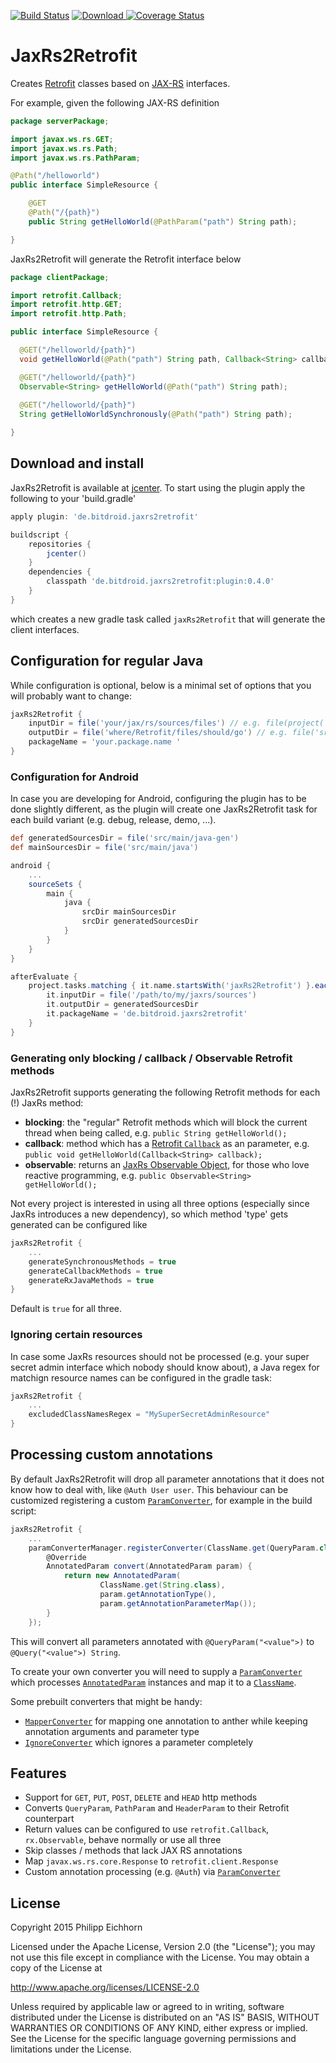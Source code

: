 
[![Build Status](https://travis-ci.org/Maddoc42/JaxRs2Retrofit.svg?branch=master)](https://travis-ci.org/Maddoc42/JaxRs2Retrofit)
[ ![Download](https://api.bintray.com/packages/maddoc42/maven/jaxrs2retrofit/images/download.svg) ](https://bintray.com/maddoc42/maven/jaxrs2retrofit/_latestVersion)
[![Coverage Status](https://coveralls.io/repos/Maddoc42/JaxRs2Retrofit/badge.svg?branch=master)](https://coveralls.io/r/Maddoc42/JaxRs2Retrofit?branch=master)

# JaxRs2Retrofit

Creates [Retrofit](https://github.com/square/retrofit) classes based on
[JAX-RS](https://de.wikipedia.org/wiki/Java_API_for_RESTful_Web_Services) interfaces. 

For example, given the following JAX-RS definition


```java
package serverPackage;

import javax.ws.rs.GET;
import javax.ws.rs.Path;
import javax.ws.rs.PathParam;

@Path("/helloworld")
public interface SimpleResource {

	@GET
	@Path("/{path}")
	public String getHelloWorld(@PathParam("path") String path);

}
```

JaxRs2Retrofit will generate the Retrofit interface below

```java
package clientPackage;

import retrofit.Callback;
import retrofit.http.GET;
import retrofit.http.Path;

public interface SimpleResource {

  @GET("/helloworld/{path}")
  void getHelloWorld(@Path("path") String path, Callback<String> callback);

  @GET("/helloworld/{path}")
  Observable<String> getHelloWorld(@Path("path") String path);
  
  @GET("/helloworld/{path}")
  String getHelloWorldSynchronously(@Path("path") String path);

}
```

## Download and install

JaxRs2Retrofit is available at [jcenter](https://bintray.com/maddoc42/maven/jaxrs2retrofit/). To start using the plugin apply the following to your 'build.gradle'

```groovy
apply plugin: 'de.bitdroid.jaxrs2retrofit'

buildscript {
    repositories {
        jcenter()
    }
    dependencies {
        classpath 'de.bitdroid.jaxrs2retrofit:plugin:0.4.0'
    }
}
```

which creates a new gradle task called `jaxRs2Retrofit` that will generate the client interfaces.

## Configuration for regular Java

While configuration is optional, below is a minimal set of options that you will probably want to change:

```groovy
jaxRs2Retrofit {
    inputDir = file('your/jax/rs/sources/files') // e.g. file(project(':example-server').projectDir.toString() + '/src/main/java'
    outputDir = file('where/Retrofit/files/should/go') // e.g. file('src/main/java-gen')
    packageName = 'your.package.name '
}
```

### Configuration for Android

In case you are developing for Android, configuring the plugin has to be done slightly different, as the plugin will create one JaxRs2Retrofit task for each build variant (e.g. debug, release, demo, ...).

```groovy
def generatedSourcesDir = file('src/main/java-gen')
def mainSourcesDir = file('src/main/java')

android {
    ...
    sourceSets {
        main {
            java {
                srcDir mainSourcesDir
                srcDir generatedSourcesDir
            }
        }
    }
}

afterEvaluate {
    project.tasks.matching { it.name.startsWith('jaxRs2Retrofit') }.each {
        it.inputDir = file('/path/to/my/jaxrs/sources')
        it.outputDir = generatedSourcesDir
        it.packageName = 'de.bitdroid.jaxrs2retrofit'
    }
}
```

### Generating only blocking / callback / Observable Retrofit methods

JaxRs2Retrofit supports generating the following Retrofit methods for each (!) JaxRs method:

- **blocking**: the "regular" Retrofit methods which will block the current thread when being called, e.g. ```public String getHelloWorld();```
- **callback**: method which has a [Retrofit `Callback`](https://square.github.io/retrofit/javadoc/retrofit/Callback.html) as an parameter, e.g. ```public void getHelloWorld(Callback<String> callback);```
- **observable**: returns an [JaxRs Observable Object](https://github.com/ReactiveX/RxJava/wiki/Observable), for those who love reactive programming, e.g. ```public Observable<String> getHelloWorld();```

Not every project is interested in using all three options (especially since JaxRs introduces a new dependency),
so which method 'type' gets generated can be configured like


```groovy
jaxRs2Retrofit {
    ...
    generateSynchronousMethods = true
    generateCallbackMethods = true
    generateRxJavaMethods = true
}
```

Default is `true` for all three.


### Ignoring certain resources

In case some JaxRs resources should not be processed (e.g. your super secret admin interface which nobody should know about), a Java regex for matchign resource names can be configured in the gradle task:

```groovy
jaxRs2Retrofit {
    ...
    excludedClassNamesRegex = "MySuperSecretAdminResource"
}
```

## Processing custom annotations

By default JaxRs2Retrofit will drop all parameter annotations that it does not know how to deal with, like `@Auth User user`. This behaviour can be customized registering a custom [`ParamConverter`](https://github.com/Maddoc42/JaxRs2Retrofit/blob/master/plugin/src/main/java/de/bitdroid/jaxrs2retrofit/converter/ParamConverter.java), for example in the build script:

```groovy
jaxRs2Retrofit {
    ...
    paramConverterManager.registerConverter(ClassName.get(QueryParam.class), new ParamConverter() {
        @Override
        AnnotatedParam convert(AnnotatedParam param) {
            return new AnnotatedParam(
                    ClassName.get(String.class),
                    param.getAnnotationType(),
                    param.getAnnotationParameterMap());
        }
    });
```

This will convert all parameters annotated with `@QueryParam("<value">)` to `@Query("<value">) String`.

To create your own converter you will need to supply a [`ParamConverter`](https://github.com/Maddoc42/JaxRs2Retrofit/blob/master/plugin/src/main/java/de/bitdroid/jaxrs2retrofit/converter/ParamConverter.java) which processes [`AnnotatedParam`](https://github.com/Maddoc42/JaxRs2Retrofit/blob/master/plugin/src/main/java/de/bitdroid/jaxrs2retrofit/converter/AnnotatedParam.java) instances and map it to a [`ClassName`](https://square.github.io/javapoet/javadoc/javapoet/com/squareup/javapoet/ClassName.html).

Some prebuilt converters that might be handy:

- [`MapperConverter`](https://github.com/Maddoc42/JaxRs2Retrofit/blob/master/plugin/src/main/java/de/bitdroid/jaxrs2retrofit/converter/MappingConverter.java) for mapping one annotation to anther while keeping annotation arguments and parameter type
- [`IgnoreConverter`](https://github.com/Maddoc42/JaxRs2Retrofit/blob/master/plugin/src/main/java/de/bitdroid/jaxrs2retrofit/converter/IgnoreConverter.java) which ignores a parameter completely



## Features

- Support for `GET`, `PUT`, `POST`, `DELETE` and `HEAD` http methods
- Converts `QueryParam`, `PathParam` and `HeaderParam` to their Retrofit counterpart
- Return values can be configured to use `retrofit.Callback`, `rx.Observable`, behave normally or use all three
- Skip classes / methods that lack JAX RS annotations
- Map `javax.ws.rs.core.Response` to `retrofit.client.Response`
- Custom annotation processing (e.g. `@Auth`) via [`ParamConverter`](https://github.com/Maddoc42/JaxRs2Retrofit/blob/master/plugin/src/main/java/de/bitdroid/jaxrs2retrofit/converter/ParamConverter.java)


## License
Copyright 2015 Philipp Eichhorn 

Licensed under the Apache License, Version 2.0 (the "License");
you may not use this file except in compliance with the License.
You may obtain a copy of the License at

http://www.apache.org/licenses/LICENSE-2.0

Unless required by applicable law or agreed to in writing, software
distributed under the License is distributed on an "AS IS" BASIS,
WITHOUT WARRANTIES OR CONDITIONS OF ANY KIND, either express or implied.
See the License for the specific language governing permissions and
limitations under the License.
